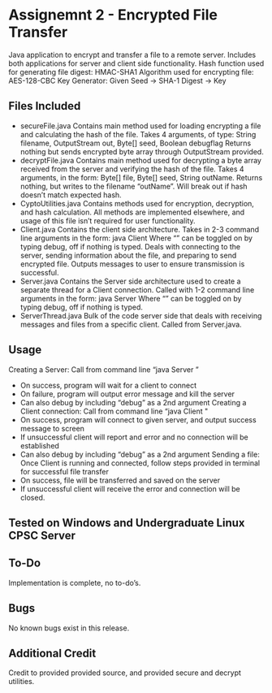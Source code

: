 # Assignemnt 2 - Encrypted File Transfer
Java application to encrypt and transfer a file to a remote server. Includes both applications for server and client side functionality.
Hash function used for generating file digest: HMAC-SHA1
Algorithm used for encrypting file: AES-128-CBC
Key Generator: Given Seed -> SHA-1 Digest -> Key
## Files Included
  - secureFile.java Contains main method used for loading encrypting a file and calculating the hash of the file. Takes 4 arguments, of type: String filename, OutputStream out, Byte[] seed, Boolean debugflag Returns nothing but sends encrypted byte array through OutputStream provided.
  - decryptFile.java Contains main method used for decrypting a byte array received from the server and verifying the hash of the file. Takes 4 arguments, in the form: Byte[] file, Byte[] seed, String outName. Returns nothing, but writes to the filename “outName”. Will break out if hash doesn’t match expected hash.
  - CyptoUtilities.java Contains methods used for encryption, decryption, and hash calculation. All methods are implemented elsewhere, and usage of this file isn’t required for user functionality.
  - Client.java Contains the client side architecture. Takes in 2-3 command line arguments in the form: java Client <hostname> <port> <debug> Where “<debug>” can be toggled on by typing debug, off if nothing is typed. Deals with connecting to the server, sending information about the file, and preparing to send encrypted file. Outputs messages to user to ensure transmission is successful.
  - Server.java Contains the Server side architecture used to create a separate thread for a Client connection. Called with 1-2 command line arguments in the form: java Server <port> <debug> Where “<debug>” can be toggled on by typing debug, off if nothing is typed.
  - ServerThread.java Bulk of the code server side that deals with receiving messages and files from a specific client. Called from Server.java.
  
## Usage
Creating a Server: Call from command line “java Server <port>”
- On success, program will wait for a client to connect
- On failure, program will output error message and kill the server
- Can also debug by including “debug” as a 2nd argument
Creating a Client connection: Call from command line “java Client <hostname> <port>"
- On success, program will connect to given server, and output success message to screen
- If unsuccessful client will report and error and no connection will be established
- Can also debug by including “debug” as a 2nd argument
Sending a file: Once Client is running and connected, follow steps provided in terminal for successful file transfer
- On success, file will be transferred and saved on the server
- If unsuccessful client will receive the error and connection will be closed.

## Tested on Windows and Undergraduate Linux CPSC Server
## To-Do
Implementation is complete, no to-do’s.
## Bugs
No known bugs exist in this release.
## Additional Credit
Credit to provided provided source, and provided secure and decrypt utilities.
